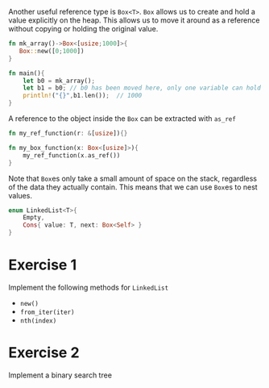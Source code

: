 Another useful reference type is `Box<T>`. `Box` allows us to create and hold a value explicitly on the heap. This allows us to move it around as a reference without copying or holding the original value.

```rust
fn mk_array()->Box<[usize;1000]>{
   Box::new([0;1000])
}

fn main(){
    let b0 = mk_array();
    let b1 = b0; // b0 has been moved here, only one variable can hold a box at any one time
    println!("{}",b1.len());  // 1000
}
```

A reference to the object inside the `Box` can be extracted with `as_ref`

```rust
fn my_ref_function(r: &[usize]){}

fn my_box_function(x: Box<[usize]>){
    my_ref_function(x.as_ref())
}
```

Note that `Box`es only take a small amount of space on the stack, regardless of the data they actually contain. This means that we can use `Box`es to nest values.

```rust
enum LinkedList<T>{
    Empty,
    Cons{ value: T, next: Box<Self> }
}
```

# Exercise 1

Implement the following methods for `LinkedList`

* `new()`
* `from_iter(iter)`
* `nth(index)`

# Exercise 2

Implement a binary search tree
